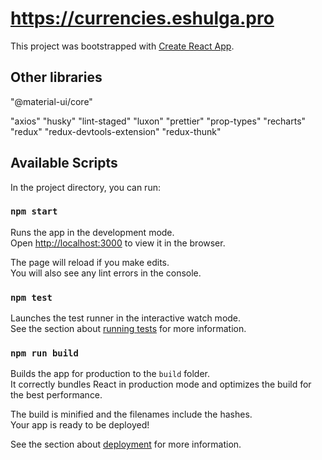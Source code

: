 # https://currencies.eshulga.pro

This project was bootstrapped with [Create React App](https://github.com/facebook/create-react-app).

## Other libraries

"@material-ui/core"

"axios"
"husky"
"lint-staged"
"luxon"
"prettier"
"prop-types"
"recharts"
"redux"
"redux-devtools-extension"
"redux-thunk"

## Available Scripts

In the project directory, you can run:

### `npm start`

Runs the app in the development mode.<br>
Open [http://localhost:3000](http://localhost:3000) to view it in the browser.

The page will reload if you make edits.<br>
You will also see any lint errors in the console.

### `npm test`

Launches the test runner in the interactive watch mode.<br>
See the section about [running tests](https://facebook.github.io/create-react-app/docs/running-tests) for more information.

### `npm run build`

Builds the app for production to the `build` folder.<br>
It correctly bundles React in production mode and optimizes the build for the best performance.

The build is minified and the filenames include the hashes.<br>
Your app is ready to be deployed!

See the section about [deployment](https://facebook.github.io/create-react-app/docs/deployment) for more information.
